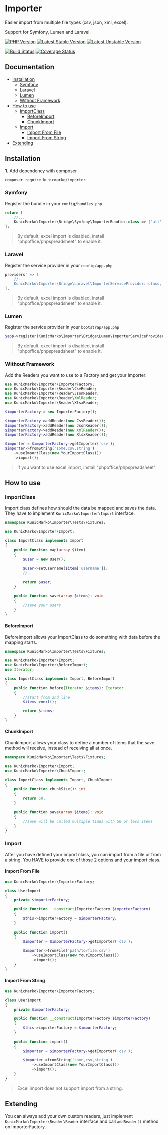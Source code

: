 Importer
========

Easier import from multiple file types (csv, json, xml, excel).

Support for Symfony, Lumen and Laravel.

[![PHP Version](https://img.shields.io/badge/php-%5E7.1-blue.svg)](https://img.shields.io/badge/php-%5E7.1-blue.svg)
[![Latest Stable Version](https://poser.pugx.org/kunicmarko/importer/v/stable)](https://packagist.org/packages/kunicmarko/importer)
[![Latest Unstable Version](https://poser.pugx.org/kunicmarko/importer/v/unstable)](https://packagist.org/packages/kunicmarko/importer)

[![Build Status](https://travis-ci.org/kunicmarko20/importer.svg?branch=master)](https://travis-ci.org/kunicmarko20/importer)
[![Coverage Status](https://coveralls.io/repos/github/kunicmarko20/importer/badge.svg?branch=master)](https://coveralls.io/github/kunicmarko20/importer?branch=master)

Documentation
-------------

* [Installation](#installation)
    * [Symfony](#symfony)
    * [Laravel](#laravel)
    * [Lumen](#lumen)
    * [Without Framework](#without-framework)
* [How to use](#how-to-use)
    * [ImportClass](#importClass)
        * [BeforeImport](#beforeImport)
        * [ChunkImport](#chunkImport)
    * [Import](#import)
        * [Import From File](#import-from-file)
        * [Import From String](#import-from-string)
* [Extending](#extending)

## Installation

**1.**  Add dependency with composer

```bash
composer require kunicmarko/importer
```

### Symfony

Register the bundle in your `config/bundles.php`

```php
return [
    //...
    KunicMarko\Importer\Bridge\Symfony\ImporterBundle::class => ['all' => true],
];
```

> By default, excel import is disabled, install "phpoffice/phpspreadsheet" to enable it.

### Laravel

Register the service provider in your `config/app.php`

```php
providers' => [
    //...
    KunicMarko\Importer\Bridge\Laravel\ImporterServiceProvider::class,
],
```

> By default, excel import is disabled, install "phpoffice/phpspreadsheet" to enable it.

### Lumen

Register the service provider in your `bootstrap/app.php`

```php
$app->register(KunicMarko\Importer\Bridge\Lumen\ImporterServiceProvider::class);
```

> By default, excel import is disabled, install "phpoffice/phpspreadsheet" to enable it.

### Without Framework

Add the Readers you want to use to a Factory and get your Importer:

```php
use KunicMarko\Importer\ImporterFactory;
use KunicMarko\Importer\Reader\CsvReader;
use KunicMarko\Importer\Reader\JsonReader;
use KunicMarko\Importer\Reader\XmlReader;
use KunicMarko\Importer\Reader\XlsxReader;

$importerFactory = new ImporterFactory();

$importerFactory->addReader(new CsvReader());
$importerFactory->addReader(new JsonReader());
$importerFactory->addReader(new XmlReader());
$importerFactory->addReader(new XlsxReader());

$importer = $importerFactory->getImporter('csv');
$importer->fromString('some,csv,string')
    ->useImportClass(new YourImportClass())
    ->import();
```

> If you want to use excel import, install "phpoffice/phpspreadsheet".

## How to use

### ImportClass

Import class defines how should the data be mapped and saves the data. They have to implement
`KunicMarko\Importer\Import` interface.

```php
namespace KunicMarko\Importer\Tests\Fixtures;

use KunicMarko\Importer\Import;

class ImportClass implements Import
{
    public function map(array $item)
    {
        $user = new User();
        
        $user->setUsername($item['username']);
        //..

        return $user;
    }

    public function save(array $items): void
    {
        //save your users
    }
}
```

#### BeforeImport

BeforeImport allows your ImportClass to do something with data before the mapping starts.

```php
namespace KunicMarko\Importer\Tests\Fixtures;

use KunicMarko\Importer\Import;
use KunicMarko\Importer\BeforeImport;
use Iterator;

class ImportClass implements Import, BeforeImport
{
    public function before(Iterator $items): Iterator
    {
        //start from 2nd line
        $items->next();

        return $items;
    }
}
```

#### ChunkImport

ChunkImport allows your class to define a number of items that the save method will receive,
instead of receiving all at once.

```php
namespace KunicMarko\Importer\Tests\Fixtures;

use KunicMarko\Importer\Import;
use KunicMarko\Importer\ChunkImport;

class ImportClass implements Import, ChunkImport
{
    public function chunkSize(): int
    {
        return 50;
    }

    public function save(array $items): void
    {
        //save will be called multiple times with 50 or less items
    }
}
```

### Import

After you have defined your import class, you can import from a file or from a string. You HAVE to
provide one of those 2 options and your import class.

#### Import From File

```php
use KunicMarko\Importer\ImporterFactory;

class UserImport
{
    private $importerFactory;

    public function __construct(ImporterFactory $importerFactory)
    {
        $this->importerFactory = $importerFactory;
    }
    
    public function import()
    {
        $importer = $importerFactory->getImporter('csv');

        $importer->fromFile('path/to/file.csv')
            ->useImportClass(new YourImportClass())
            ->import();
    }
}
```

#### Import From String

```php
use KunicMarko\Importer\ImporterFactory;

class UserImport
{
    private $importerFactory;

    public function __construct(ImporterFactory $importerFactory)
    {
        $this->importerFactory = $importerFactory;
    }
    
    public function import()
    {
        $importer = $importerFactory->getImporter('csv');

        $importer->fromString('some,csv,string')
            ->useImportClass(new YourImportClass())
            ->import();
    }
}
```

> Excel import does not support import from a string.

## Extending

You can always add your own custom readers, just implement `KunicMarko\Importer\Reader\Reader`
interface and call `addReader()` method on ImporterFactory.
